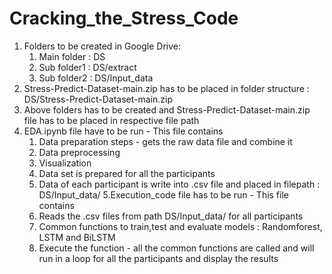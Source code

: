 # Cracking_the_Stress_Code
1. Folders to be created in Google Drive:
    1. Main folder : DS
    2. Sub folder1 : DS/extract
    3. Sub folder2 : DS/Input_data
 2. Stress-Predict-Dataset-main.zip has to be placed in folder structure : DS/Stress-Predict-Dataset-main.zip
 3. Above folders has to be created and Stress-Predict-Dataset-main.zip file has to be placed in respective file path
 4. EDA.ipynb file have to be run - This file contains 
     1. Data preparation steps - gets the raw data file and combine it 
     2. Data preprocessing 
     3. Visualization
     4. Data set is prepared for all the participants
     5. Data of each participant is write into .csv file and placed in filepath : DS/Input_data/
 5.Execution_code file has to be run - This file contains
      1. Reads the .csv files from path DS/Input_data/ for all participants
      2. Common functions to train,test and evaluate models : Randomforest, LSTM and BiLSTM
      3. Execute the function - all the common functions are called and will run in a loop for all the participants and display the results
